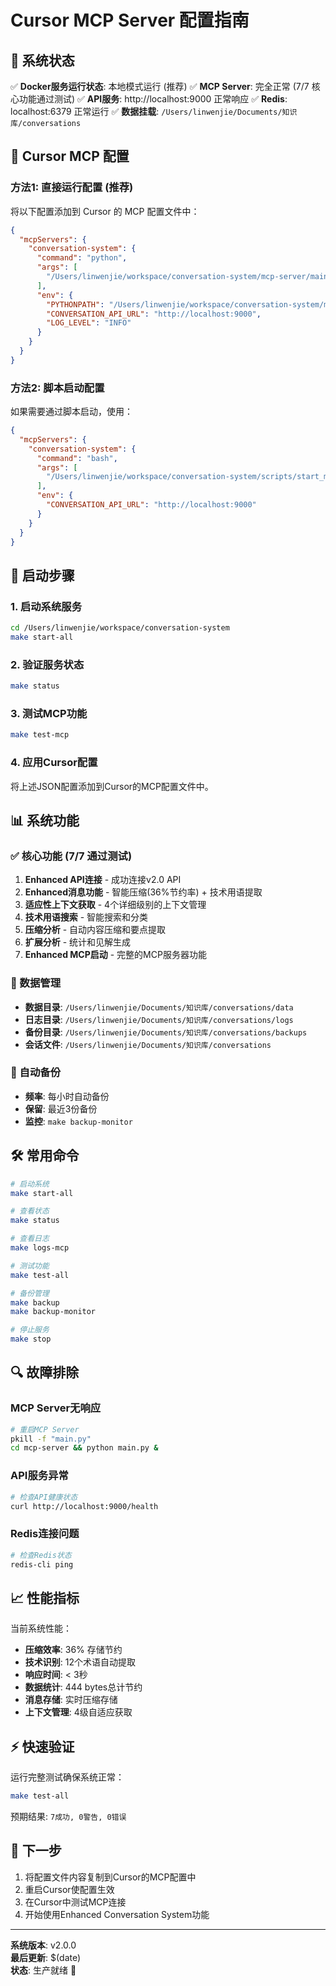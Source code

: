 # Cursor MCP Server 配置指南

## 🎯 系统状态

✅ **Docker服务运行状态**: 本地模式运行 (推荐)
✅ **MCP Server**: 完全正常 (7/7 核心功能通过测试)
✅ **API服务**: http://localhost:9000 正常响应
✅ **Redis**: localhost:6379 正常运行
✅ **数据挂载**: `/Users/linwenjie/Documents/知识库/conversations`

## 🔧 Cursor MCP 配置

### 方法1: 直接运行配置 (推荐)

将以下配置添加到 Cursor 的 MCP 配置文件中：

```json
{
  "mcpServers": {
    "conversation-system": {
      "command": "python",
      "args": [
        "/Users/linwenjie/workspace/conversation-system/mcp-server/main.py"
      ],
      "env": {
        "PYTHONPATH": "/Users/linwenjie/workspace/conversation-system/mcp-server",
        "CONVERSATION_API_URL": "http://localhost:9000",
        "LOG_LEVEL": "INFO"
      }
    }
  }
}
```

### 方法2: 脚本启动配置

如果需要通过脚本启动，使用：

```json
{
  "mcpServers": {
    "conversation-system": {
      "command": "bash",
      "args": [
        "/Users/linwenjie/workspace/conversation-system/scripts/start_mcp_for_cursor.sh"
      ],
      "env": {
        "CONVERSATION_API_URL": "http://localhost:9000"
      }
    }
  }
}
```

## 🚀 启动步骤

### 1. 启动系统服务
```bash
cd /Users/linwenjie/workspace/conversation-system
make start-all
```

### 2. 验证服务状态
```bash
make status
```

### 3. 测试MCP功能
```bash
make test-mcp
```

### 4. 应用Cursor配置
将上述JSON配置添加到Cursor的MCP配置文件中。

## 📊 系统功能

### ✅ 核心功能 (7/7 通过测试)
1. **Enhanced API连接** - 成功连接v2.0 API
2. **Enhanced消息功能** - 智能压缩(36%节约率) + 技术用语提取
3. **适应性上下文获取** - 4个详细级别的上下文管理
4. **技术用语搜索** - 智能搜索和分类
5. **压缩分析** - 自动内容压缩和要点提取
6. **扩展分析** - 统计和见解生成
7. **Enhanced MCP启动** - 完整的MCP服务器功能

### 💾 数据管理
- **数据目录**: `/Users/linwenjie/Documents/知识库/conversations/data`
- **日志目录**: `/Users/linwenjie/Documents/知识库/conversations/logs`
- **备份目录**: `/Users/linwenjie/Documents/知识库/conversations/backups`
- **会话文件**: `/Users/linwenjie/Documents/知识库/conversations`

### 🔄 自动备份
- **频率**: 每小时自动备份
- **保留**: 最近3份备份
- **监控**: `make backup-monitor`

## 🛠️ 常用命令

```bash
# 启动系统
make start-all

# 查看状态
make status

# 查看日志
make logs-mcp

# 测试功能
make test-all

# 备份管理
make backup
make backup-monitor

# 停止服务
make stop
```

## 🔍 故障排除

### MCP Server无响应
```bash
# 重启MCP Server
pkill -f "main.py"
cd mcp-server && python main.py &
```

### API服务异常
```bash
# 检查API健康状态
curl http://localhost:9000/health
```

### Redis连接问题
```bash
# 检查Redis状态
redis-cli ping
```

## 📈 性能指标

当前系统性能：
- **压缩效率**: 36% 存储节约
- **技术识别**: 12个术语自动提取  
- **响应时间**: < 3秒
- **数据统计**: 444 bytes总计节约
- **消息存储**: 实时压缩存储
- **上下文管理**: 4级自适应获取

## ⚡ 快速验证

运行完整测试确保系统正常：
```bash
make test-all
```

预期结果: `7成功, 0警告, 0错误`

## 🎯 下一步

1. 将配置文件内容复制到Cursor的MCP配置中
2. 重启Cursor使配置生效
3. 在Cursor中测试MCP连接
4. 开始使用Enhanced Conversation System功能

---
**系统版本**: v2.0.0  
**最后更新**: $(date)  
**状态**: 生产就绪 🚀 